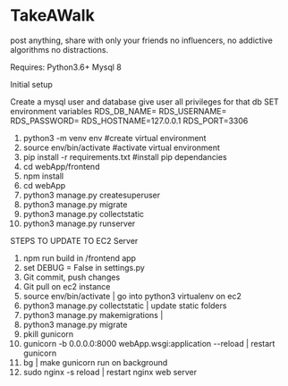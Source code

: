 # TakeAWalk
post anything, share with only your friends no influencers, no addictive algorithms no distractions.

Requires:
Python3.6+
Mysql 8

Initial setup

Create a mysql user and database give user all privileges for that db
SET environment variables
RDS_DB_NAME=<your db name>
RDS_USERNAME=<username of mysql user>
RDS_PASSWORD=<password of mysql user>
RDS_HOSTNAME=127.0.0.1
RDS_PORT=3306

1. python3 -m venv env #create virtual environment
2. source env/bin/activate #activate virtual environment
3. pip install -r requirements.txt #install pip dependancies
4. cd webApp/frontend
5. npm install
6. cd webApp
7. python3 manage.py createsuperuser
7. python3 manage.py migrate
8. python3 manage.py collectstatic
9. python3 manage.py runserver



STEPS TO UPDATE TO EC2 Server
1. npm run build in /frontend app
2. set DEBUG = False in settings.py
3. Git commit, push changes
4. Git pull on ec2 instance
5. source env/bin/activate | go into python3 virtualenv on ec2
6. python3 manage.py collectstatic | update static folders
7. python3 manage.py makemigrations |
8. python3 manage.py migrate
9. pkill gunicorn
10. gunicorn -b 0.0.0.0:8000 webApp.wsgi:application --reload | restart gunicorn
11. bg | make gunicorn run on background
12. sudo nginx -s reload | restart nginx web server

